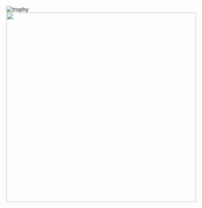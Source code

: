 ![trophy](https://github-profile-trophy.vercel.app/?username=ryo-ma)
<img width="500" src="https://github-readme-activity-graph.vercel.app/graph?username=keaeye&theme=github-compact&hide_border=true&area=true" />
